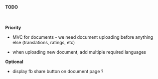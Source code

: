 
#### TODO
<br>

**Priority**

- MVC for documents - we need document uploading before anything else (translations, ratings, etc)

- when uploading new document, add multiple required languages


**Optional**

- display fb share button on document page ?

